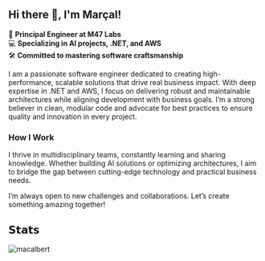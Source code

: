 ## Hi there 👋, I'm Marçal!

<!--
**macalbert/macalbert** is a ✨ _special_ ✨ repository because its `README.md` (this file) appears on your GitHub profile.

Here are some ideas to get you started:

- 🔭 I’m currently working on ...
- 🌱 I’m currently learning ...
- 👯 I’m looking to collaborate on ...
- 🤔 I’m looking for help with ...
- 💬 Ask me about ...
- 📫 How to reach me: ...
- 😄 Pronouns: ...
- ⚡ Fun fact: ...
-->

🔧 **Principal Engineer at M47 Labs**  
💻 **Specializing in AI projects, .NET, and AWS**  
🛠 **Committed to mastering software craftsmanship**

I am a passionate software engineer dedicated to creating high-performance, scalable solutions that drive real business impact. With deep expertise in .NET and AWS, I focus on delivering robust and maintainable architectures while aligning development with business goals. I’m a strong believer in clean, modular code and advocate for best practices to ensure quality and innovation in every project.

### How I Work
I thrive in multidisciplinary teams, constantly learning and sharing knowledge. Whether building AI solutions or optimizing architectures, I aim to bridge the gap between cutting-edge technology and practical business needs.

I’m always open to new challenges and collaborations. Let’s create something amazing together!

## 𝗦𝘁𝗮𝘁𝘀
<p><img align="center" src="https://github-readme-streak-stats.herokuapp.com/?user=macalbert&theme=dark" alt="macalbert" /></p>
